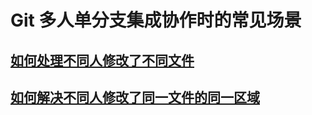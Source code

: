 # Git 多人单分支集成协作时的常见场景

## [如何处理不同人修改了不同文件](git-push-fail/git-push-fail.md)

## [如何解决不同人修改了同一文件的同一区域](merge-conflict/conflict-fixed.md)
